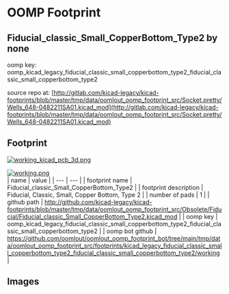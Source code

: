 # OOMP Footprint  
## Fiducial_classic_Small_CopperBottom_Type2  by none  
  
oomp key: oomp_kicad_legacy_fiducial_classic_small_copperbottom_type2_fiducial_classic_small_copperbottom_type2  
  
source repo at: [http://gitlab.com/kicad-legacy/kicad-footprints/blob/master/tmp/data/oomlout_oomp_footprint_src/Socket.pretty/Wells_648-0482211SA01.kicad_mod](http://gitlab.com/kicad-legacy/kicad-footprints/blob/master/tmp/data/oomlout_oomp_footprint_src/Socket.pretty/Wells_648-0482211SA01.kicad_mod)  
## Footprint  
  
[![working_kicad_pcb_3d.png](working_kicad_pcb_3d_600.png)](working_kicad_pcb_3d.png)  
  
[![working.png](working_600.png)](working.png)  
| name | value | 
| --- | --- | 
| footprint name | Fiducial_classic_Small_CopperBottom_Type2 | 
| footprint description | Fiducial, Classic, Small, Copper Bottom, Type 2 | 
| number of pads | 1 | 
| github path | http://github.com/kicad-legacy/kicad-footprints/blob/master/tmp/data/oomlout_oomp_footprint_src/Obsolete/Fiducial/Fiducial_classic_Small_CopperBottom_Type2.kicad_mod | 
| oomp key | oomp_kicad_legacy_fiducial_classic_small_copperbottom_type2_fiducial_classic_small_copperbottom_type2 | 
| oomp bot github | https://github.com/oomlout/oomlout_oomp_footprint_bot/tree/main/tmp/data/oomlout_oomp_footprint_src/footprints/kicad_legacy_fiducial_classic_small_copperbottom_type2_fiducial_classic_small_copperbottom_type2/working | 
## Images  

